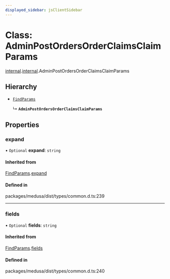 ```yaml
---
displayed_sidebar: jsClientSidebar
---
```


# Class: AdminPostOrdersOrderClaimsClaimParams

[internal](../modules/internal-8.md).[internal](../modules/internal-8.internal.md).AdminPostOrdersOrderClaimsClaimParams

## Hierarchy

- [`FindParams`](internal-6.FindParams.md)

  ↳ **`AdminPostOrdersOrderClaimsClaimParams`**

## Properties

### expand

• `Optional` **expand**: `string`

#### Inherited from

[FindParams](internal-6.FindParams.md).[expand](internal-6.FindParams.md#expand)

#### Defined in

packages/medusa/dist/types/common.d.ts:239

___

### fields

• `Optional` **fields**: `string`

#### Inherited from

[FindParams](internal-6.FindParams.md).[fields](internal-6.FindParams.md#fields)

#### Defined in

packages/medusa/dist/types/common.d.ts:240
